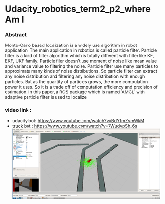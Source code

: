# Udacity_robotics_term2_p2_where Am I
### Abstract
Monte-Carlo based localization is a widely use algorithm in robot application. The main application in robotics is called
particle filter. Particle filter is a kind of filter algorithm which is totally different with filter like KF, EKF, UKF family. Particle filer doesn’t
use moment of noise like mean value and variance value to filtering the noise. Particle filter use many particles to approximate many
kinds of noise distributions. So particle filter can extract any noise distribution and filtering any noise distribution with enough particles.
But as the quantity of particles grows, the more computation power it uses. So it is a trade off of computation efficiency and precision of
estimation. In this paper, a ROS package which is named ’AMCL’ with adaptive particle filter is used to localize

### video link :
* udacity bot: https://www.youtube.com/watch?v=BdYfmZvmWkM
* truck bot : https://www.youtube.com/watch?v=7WudvpSh_6s
![myrobot initialization](https://github.com/Fred159/Udacity_robotics_term2_p2_where-Am-I/blob/master/figure/Mingbot/ming_rviz.png)
